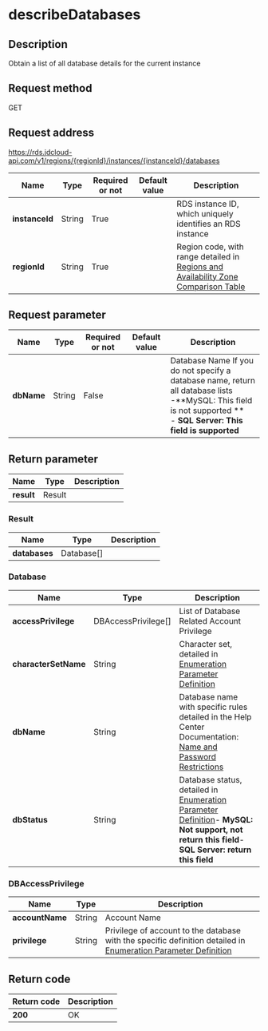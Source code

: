 # describeDatabases


## Description
Obtain a list of all database details for the current instance

## Request method
GET

## Request address
https://rds.jdcloud-api.com/v1/regions/{regionId}/instances/{instanceId}/databases

|Name|Type|Required or not|Default value|Description|
|---|---|---|---|---|
|**instanceId**|String|True||RDS instance ID, which uniquely identifies an RDS instance|
|**regionId**|String|True||Region code, with range detailed in [Regions and Availability Zone Comparison Table](../Enum-Definitions/Regions-AZ.md)|

## Request parameter
|Name|Type|Required or not|Default value|Description|
|---|---|---|---|---|
|**dbName**|String|False||Database Name If you do not specify a database name, return all database lists <br> -**MySQL: This field is not supported **<br>- **SQL Server: This field is supported**|


## Return parameter
|Name|Type|Description|
|---|---|---|
|**result**|Result||


### <a name="Result">Result</a>
|Name|Type|Description|
|---|---|---|
|**databases**|Database[]||
### <a name="Database">Database</a>
|Name|Type|Description|
|---|---|---|
|**accessPrivilege**|DBAccessPrivilege[]|List of Database Related Account Privilege|
|**characterSetName**|String|Character set, detailed in [Enumeration Parameter Definition](../Enum-Definitions/Enum-Definitions.md)|
|**dbName**|String|Database name with specific rules detailed in the Help Center Documentation: [Name and Password Restrictions](../../../documentation/Cloud-Database-and-Cache/RDS/Introduction/Restrictions/SQLServer-Restrictions.md)|
|**dbStatus**|String|Database status, detailed in [Enumeration Parameter Definition](../Enum-Definitions/Enum-Definitions.md)- **MySQL: Not support, not return this field**- **SQL Server: return this field**|
### <a name="DBAccessPrivilege">DBAccessPrivilege</a>
|Name|Type|Description|
|---|---|---|
|**accountName**|String|Account Name|
|**privilege**|String|Privilege of account to the database with the specific definition detailed in [Enumeration Parameter Definition](../Enum-Definitions/Enum-Definitions.md)|

## Return code
|Return code|Description|
|---|---|
|**200**|OK|
